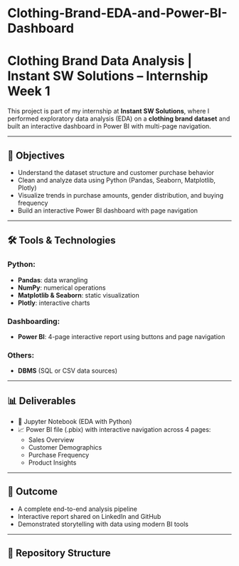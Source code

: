 # Clothing-Brand-EDA-and-Power-BI-Dashboard
# Clothing Brand Data Analysis | Instant SW Solutions – Internship Week 1

This project is part of my internship at **Instant SW Solutions**, where I performed exploratory data analysis (EDA) on a **clothing brand dataset** and built an interactive dashboard in Power BI with multi-page navigation.

---

## 📌 Objectives

- Understand the dataset structure and customer purchase behavior
- Clean and analyze data using Python (Pandas, Seaborn, Matplotlib, Plotly)
- Visualize trends in purchase amounts, gender distribution, and buying frequency
- Build an interactive Power BI dashboard with page navigation

---

## 🛠 Tools & Technologies

### Python:
- **Pandas**: data wrangling
- **NumPy**: numerical operations
- **Matplotlib & Seaborn**: static visualization
- **Plotly**: interactive charts

### Dashboarding:
- **Power BI**: 4-page interactive report using buttons and page navigation

### Others:
- **DBMS** (SQL or CSV data sources)

---

## 📊 Deliverables

- 📓 Jupyter Notebook (EDA with Python)
- 📈 Power BI file (.pbix) with interactive navigation across 4 pages:
  - Sales Overview
  - Customer Demographics
  - Purchase Frequency
  - Product Insights

---

## 🚀 Outcome

- A complete end-to-end analysis pipeline
- Interactive report shared on LinkedIn and GitHub
- Demonstrated storytelling with data using modern BI tools

---

## 📂 Repository Structure

